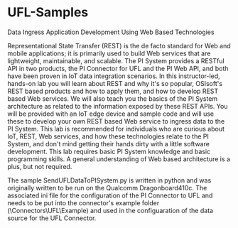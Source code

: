 # UFL-Samples
Data Ingress Application Development Using Web Based Technologies 

Representational State Transfer (REST) is the de facto standard for Web and mobile applications; it is primarily used to build Web services that are lightweight, maintainable, and scalable. The PI System provides a RESTful API in two products, the PI Connector for UFL and the PI Web API, and both have been proven in IoT data integration scenarios. In this instructor-led, hands-on lab you will learn about REST and why it's so popular, OSIsoft's REST based products and how to apply them, and how to develop REST based Web services. We will also teach you the basics of the PI System architecture as related to the information exposed by these REST APIs. You will be provided with an IoT edge device and sample code and will use these to develop your own REST based Web service to ingress data to the PI System. This lab is recommended for individuals who are curious about IoT, REST, Web services, and how these technologies relate to the PI System, and don't mind getting their hands dirty with a little software development. This lab requires basic PI System knowledge and basic programming skills. A general understanding of Web based architecture is a plus, but not required.

The sample SendUFLDataToPISystem.py is written in python and was originally written to be run on the Qualcomm Dragonboard410c. The associated ini file for the configuration of the PI Connector to UFL and needs to be put into the connector's example folder (\Connectors\UFL\Example) and used in the configuaration of the data source for the UFL Connector. 
